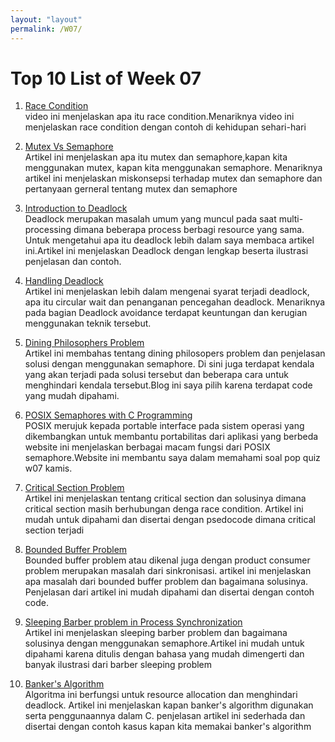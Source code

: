 ```yaml
---
layout: "layout"
permalink: /W07/
---
```


# Top 10 List of Week 07

1. [Race Condition](https://www.youtube.com/watch?v=s8_ZxcG7Jco)<br>
video ini menjelaskan apa itu race condition.Menariknya video ini menjelaskan race condition dengan contoh di kehidupan sehari-hari

2. [Mutex Vs Semaphore](https://www.geeksforgeeks.org/mutex-vs-semaphore/)<br>
Artikel ini menjelaskan apa itu mutex dan semaphore,kapan kita menggunakan mutex, kapan kita menggunakan semaphore. Menariknya
artikel ini menjelaskan miskonsepsi terhadap mutex dan semaphore dan pertanyaan gerneral tentang mutex dan semaphore

3. [Introduction to Deadlock](https://www.guru99.com/deadlock-in-operating-system.html)<br>
Deadlock merupakan masalah umum yang muncul pada saat multi-processing dimana beberapa process berbagi resource yang sama.
Untuk mengetahui apa itu deadlock lebih dalam saya membaca artikel ini.Artikel ini menjelaskan Deadlock dengan lengkap
beserta ilustrasi penjelasan dan contoh.

4. [Handling Deadlock](https://www.geeksforgeeks.org/handling-deadlocks/)<br>
Artikel ini menjelaskan lebih dalam mengenai syarat terjadi deadlock, apa itu circular wait dan penanganan pencegahan deadlock.
Menariknya pada bagian Deadlock avoidance terdapat keuntungan dan kerugian menggunakan teknik tersebut.

5. [Dining Philosophers Problem](https://www.tutorialspoint.com/dining-philosophers-problem-dpp)<br>
Artikel ini membahas tentang dining philosopers problem dan penjelasan solusi dengan menggunakan semaphore. Di sini juga terdapat
kendala yang akan terjadi pada solusi tersebut dan beberapa cara untuk menghindari kendala tersebut.Blog ini saya pilih karena
terdapat code yang mudah dipahami.

6. [POSIX Semaphores with C Programming](https://linuxhint.com/posix-semaphores-with-c-programming/)<br>
POSIX merujuk kepada portable interface pada sistem operasi yang dikembangkan untuk membantu portabilitas dari aplikasi yang berbeda
website ini menjelaskan berbagai macam fungsi dari POSIX semaphore.Website ini membantu saya dalam memahami soal pop quiz w07 kamis.


7. [Critical Section Problem](https://www.tutorialspoint.com/critical-section-problem)<br>
Artikel ini menjelaskan tentang critical section dan solusinya dimana critical section masih berhubungan denga race condition.
Artikel ini mudah untuk dipahami dan disertai dengan psedocode dimana critical section terjadi

8. [Bounded Buffer Problem](https://www.studytonight.com/operating-system/bounded-buffer)<br>
Bounded buffer problem atau dikenal juga dengan product consumer problem merupakan masalah dari sinkronisasi.
artikel ini menjelaskan apa masalah dari bounded buffer problem dan bagaimana solusinya. Penjelasan dari artikel
ini mudah dipahami dan disertai dengan contoh code.

9. [Sleeping Barber problem in Process Synchronization](https://www.geeksforgeeks.org/sleeping-barber-problem-in-process-synchronization/)<br>
Artikel ini menjelaskan sleeping barber problem dan bagaimana solusinya dengan menggunakan semaphore.Artikel ini mudah untuk dipahami karena
ditulis dengan bahasa yang mudah dimengerti dan banyak ilustrasi dari barber sleeping problem

10. [Banker's Algorithm](https://www.geeksforgeeks.org/bankers-algorithm-in-operating-system-2/)<br>
Algoritma ini berfungsi untuk resource allocation dan menghindari deadlock. Artikel ini menjelaskan kapan banker's algorithm digunakan serta penggunaannya dalam C. penjelasan artikel ini sederhada dan
disertai dengan contoh kasus kapan kita memakai banker's algorithm

